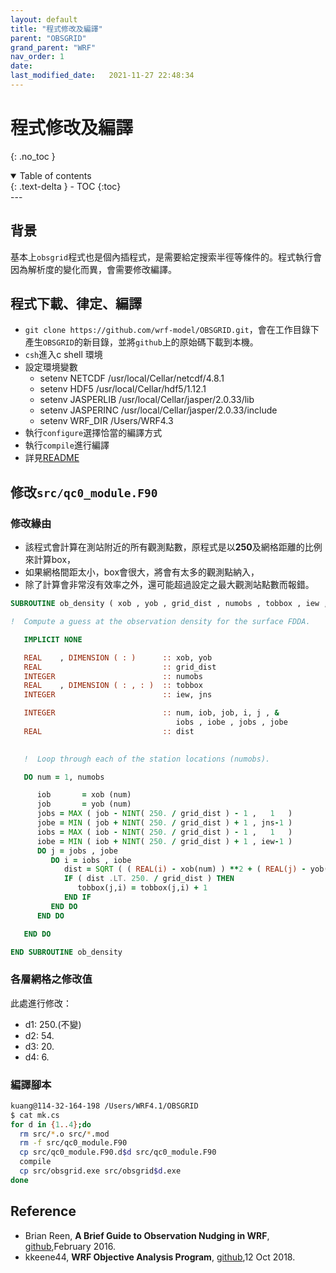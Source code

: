 ```yaml
---
layout: default
title: "程式修改及編譯"
parent: "OBSGRID"
grand_parent: "WRF"
nav_order: 1
date:               
last_modified_date:   2021-11-27 22:48:34
---
```


# 程式修改及編譯

{: .no_toc }

<details open markdown="block">
  <summary>
    Table of contents
  </summary>
  {: .text-delta }
- TOC
{:toc}
</details>
---

## 背景
基本上`obsgrid`程式也是個內插程式，是需要給定搜索半徑等條件的。程式執行會因為解析度的變化而異，會需要修改編譯。

## 程式下載、律定、編譯
- `git clone https://github.com/wrf-model/OBSGRID.git`，會在工作目錄下產生`OBSGRID`的新目錄，並將`github`上的原始碼下載到本機。
- `csh`進入c shell 環境
- 設定環境變數
  - setenv NETCDF /usr/local/Cellar/netcdf/4.8.1
  - setenv HDF5 /usr/local/Cellar/hdf5/1.12.1
  - setenv JASPERLIB /usr/local/Cellar/jasper/2.0.33/lib
  - setenv JASPERINC /usr/local/Cellar/jasper/2.0.33/include
  - setenv WRF_DIR /Users/WRF4.3
- 執行`configure`選擇恰當的編譯方式
- 執行`compile`進行編譯
- 詳見[README](https://github.com/wrf-model/OBSGRID/blob/master/README)

## 修改`src/qc0_module.F90`

### 修改緣由
- 該程式會計算在測站附近的所有觀測點數，原程式是以**250**及網格距離的比例來計算box，
- 如果網格間距太小，box會很大，將會有太多的觀測點納入，
- 除了計算會非常沒有效率之外，還可能超過設定之最大觀測站點數而報錯。

```fortran
SUBROUTINE ob_density ( xob , yob , grid_dist , numobs , tobbox , iew , jns )

!  Compute a guess at the observation density for the surface FDDA.

   IMPLICIT NONE

   REAL    , DIMENSION ( : )      :: xob, yob 
   REAL                           :: grid_dist
   INTEGER                        :: numobs
   REAL    , DIMENSION ( : , : )  :: tobbox
   INTEGER                        :: iew, jns 

   INTEGER                        :: num, iob, job, i, j , & 
                                     iobs , iobe , jobs , jobe
   REAL                           :: dist
    

   !  Loop through each of the station locations (numobs).  

   DO num = 1, numobs

      iob       = xob (num) 
      job       = yob (num)
      jobs = MAX ( job - NINT( 250. / grid_dist ) - 1 ,   1   )   
      jobe = MIN ( job + NINT( 250. / grid_dist ) + 1 , jns-1 )
      iobs = MAX ( iob - NINT( 250. / grid_dist ) - 1 ,   1   )   
      iobe = MIN ( iob + NINT( 250. / grid_dist ) + 1 , iew-1 )
      DO j = jobs , jobe
         DO i = iobs , iobe
            dist = SQRT ( ( REAL(i) - xob(num) ) **2 + ( REAL(j) - yob(num) ) **2 ) 
            IF ( dist .LT. 250. / grid_dist ) THEN
               tobbox(j,i) = tobbox(j,i) + 1 
            END IF
         END DO
      END DO

   END DO

END SUBROUTINE ob_density
```

### 各層網格之修改值
此處進行修改：
- d1: 250.(不變)
- d2:  54.
- d3:  20.
- d4:   6.

### 編譯腳本
```bash
kuang@114-32-164-198 /Users/WRF4.1/OBSGRID
$ cat mk.cs
for d in {1..4};do
  rm src/*.o src/*.mod
  rm -f src/qc0_module.F90
  cp src/qc0_module.F90.d$d src/qc0_module.F90
  compile 
  cp src/obsgrid.exe src/obsgrid$d.exe
done
```

## Reference
- Brian Reen, **A Brief Guide to Observation Nudging in WRF**, [github](https://raw.githubusercontent.com/wrf-model/OBSGRID/master/ObsNudgingGuide.pdf),February 2016.
- kkeene44, **WRF Objective Analysis Program**, [github](https://github.com/wrf-model/OBSGRID/blob/master/README),12 Oct 2018.